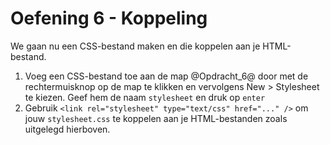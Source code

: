 # Oefening 6 - Koppeling

We gaan nu een CSS-bestand maken en die koppelen aan je HTML-bestand.

1.  Voeg een CSS-bestand toe aan de map @Opdracht_6@ door met de rechtermuisknop op de map te klikken en vervolgens New > Stylesheet te kiezen. Geef hem de naam `stylesheet` en druk op `enter`
2.  Gebruik `<link rel="stylesheet" type="text/css" href="..." />` om jouw `stylesheet.css` te koppelen aan je HTML-bestanden zoals uitgelegd hierboven.
